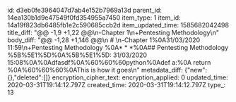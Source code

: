 id: d3eb0fe3964047d7ab4e152b7969a13d
parent_id: 14ea130b1d9e47549f0fd354955a7450
item_type: 1
item_id: 14a19f823db6485fb1e2c590685ccb2d
item_updated_time: 1585682042498
title_diff: "@@ -1,9 +1,22 @@\n-Chapter 1\n+Pentesting Methodology\n"
body_diff: "@@ -1,28 +1,146 @@\n # \n-Chapter 1%0A31/03/2020 11:59\n+Pentesting Methodology %0A* * *%0A## Pentesting Methodology %5B%5E1%5D%0A%5B%5E1%5D: 31/03/2020 15:08%0A%0Adfasdf%0A%60%60%60python%0Adef a:%0A    return %0A%60%60%60%0AThis is how it goes\n"
metadata_diff: {"new":{},"deleted":[]}
encryption_cipher_text: 
encryption_applied: 0
updated_time: 2020-03-31T19:14:12.797Z
created_time: 2020-03-31T19:14:12.797Z
type_: 13